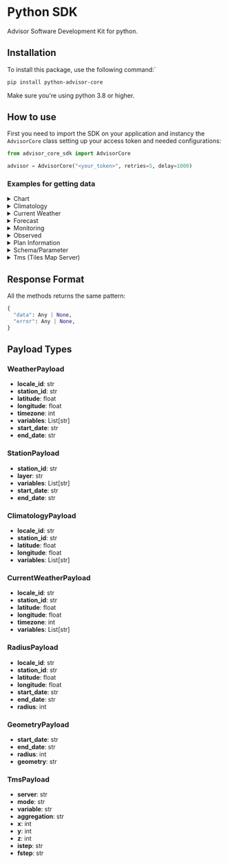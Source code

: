 # Python SDK

Advisor Software Development Kit for python.

## Installation

To install this package, use the following command:`

```bash
pip install python-advisor-core
```

Make sure you're using python 3.8 or higher.

## How to use

First you need to import the SDK on your application and instancy the `AdvisorCore` class setting up your access token and needed configurations:

```python
from advisor_core_sdk import AdvisorCore

advisor = AdvisorCore("<your_token>", retries=5, delay=1000)
```

### Examples for getting data

<details>
  <summary>Chart</summary>

```python
from payloads import WeatherPayload

payload = WeatherPayload(
  locale_id="1234",
)

# requesting daily forecast chart image
response = advisor.chart.get_forecast_daily(payload)

# requesting hourly forecast chart image
response = advisor.chart.get_forecast_hourly(payload)

# requesting daily observed chart image
response = advisor.chart.get_observed_daily(payload)

# requesting hourly observed chart image
response = advisor.chart.get_observed_hourly(payload)

if response['error']:
  print('Error trying to get data!')
  print(response['error'])
else:
  print(response['data'])
```

</details>

<details>
  <summary>Climatology</summary>

```python
from payloads import ClimatologyPayload

payload = ClimatologyPayload(
  locale_id="3477"
)

# requesting daily climatology data
response = advisor.climatology.get_daily(payload)

# requesting monthly climatology data
response = advisor.climatology.get_monthly(payload)

if response['error']:
  print('Error trying to get data!')
  print(response['error'])
else:
  print(response['data'])
```

</details>

<details>
  <summary>Current Weather</summary>

```python
from payloads import CurrentWeatherPayload

payload = CurrentWeatherPayload(
  locale_id="3477"
)

response = advisor.current_weather.get(payload)

if response['error']:
  print('Error trying to get data!')
  print(response['error'])
else:
  print(response['data'])
```

</details>

<details>
  <summary>Forecast</summary>

```python
from payloads import WeatherPayload

payload = WeatherPayload(
  locale_id="1234",
)

# requesting daily forecast data
response = advisor.forecast.get_daily(payload)

# requesting hourly forecast data
response = advisor.forecast.get_hourly(payload)

# requesting period forecast data
response = advisor.forecast.get_period(payload)

if response['error']:
  print('Error trying to get data!')
  print(response['error'])
else:
  print(response['data'])
```

</details>

<details>
  <summary>Monitoring</summary>

```python
response = advisor.monitoring.get_alerts()

if response['error']:
  print('Error trying to get data!')
  print(response['error'])
else:
  print(response['data'])
```

</details>

<details>
  <summary>Observed</summary>

```python
from payloads import (WeatherPayload, StationPayload, RadiusPayload, GeometryPayload)

payload = WeatherPayload(
  locale_id="1234",
)

payload_for_station = StationPayload(
  station_id="ABC123abc321CBA"
)

payload_for_radius = RadiusPayload(
  locale_id="3477",
  radius=1000
)

payload_for_geometry = GeometryPayload(
  geometry="{\"type\": \"MultiPoint\", \"coordinates\": [[-41.88, -22.74]]}",
  radius=10000
)

# requesting daily observed data
response = advisor.observed.get_daily(payload)

# requesting hourly observed data
response = advisor.observed.get_hourly(payload)

# requesting period observed data
response = advisor.observed.get_period(payload)

# requesting station observed data
response = advisor.observed.get_station_data(payload_for_station)

# requesting fire-focus observed data
response = advisor.observed.get_fire_focus(payload_for_radius)

# requesting lightning observed data
response = advisor.observed.get_lightning(payload_for_radius)

# requesting fire-focus observed data by geometry
response = advisor.observed.get_fire_focus_by_geometry(payload_for_geometry)

# requesting lightning observed data by geometry
response = advisor.observed.get_lightning_by_geometry(payload_for_geometry)

if response['error']:
  print('Error trying to get data!')
  print(response['error'])
else:
  print(response['data'])
```

</details>

<details>
  <summary>Plan Information</summary>

```python
response = advisor.plan.get_info()

if response['error']:
    print('Error trying to get data!')
    print(response['error'])
else:
    print(response['data'])
```

</details>

<details>
  <summary>Schema/Parameter</summary>

```python
# Arbitrary example on how to define a schema
payload_schema_definition = {
  "identifier": "arbitraryIdentifier",
  "arbitraryField1": {
      "type": "boolean",
      "required": True,
      "length": 125,
  },
  "arbitraryField2": {
      "type": "number",
      "required": True,
  },
  "arbitraryField3": {
      "type": "string",
      "required": False,
  }
}

# Arbitrary example on how to upload data to parameters from schema 
payload_schema_parameters = {
  "identifier": "arbitraryIdentifier",
  "arbitraryField1": True,
  "arbitraryField2": 15
}

# requesting all schemas from token
response = advisor.schema.get_definition()

# requesting to upload a new schema
response = advisor.schema.post_definition(payload_schema_definition)

# requesting to upload data to parameters from schema
response = advisor.schema.post_parameters(payload_schema_parameters)

if response['error']:
  print('Error trying to get data!')
  print(response['error'])
else:
  print(response['data'])
```

</details>

<details>
  <summary>Tms (Tiles Map Server)</summary>

```python
from payloads import TmsPayload

payload = TmsPayload(
  istep="2024-12-25 10:00:00",
  fstep="2024-12-25 12:00:00",
  server="a",
  mode="forecast",
  variable="precipitation",
  aggregation="sum",
  x=2,
  y=3,
  z=4
)

response = advisor.tms.get(payload)

if response['error']:
    print('Error trying to get data!')
    print(response['error'])
else:
    with open("response.png", "wb") as f:
        f.write(response["data"])
```

</details>

## Response Format

All the methods returns the same pattern:

```python
{
  "data": Any | None,
  "error": Any | None,
}
```

## Payload Types

### WeatherPayload

- **locale_id**: str
- **station_id**: str
- **latitude**: float
- **longitude**: float
- **timezone**: int
- **variables**: List[str]
- **start_date**: str
- **end_date**: str

### StationPayload

- **station_id**: str
- **layer**: str
- **variables**: List[str]
- **start_date**: str
- **end_date**: str

### ClimatologyPayload

- **locale_id**: str
- **station_id**: str
- **latitude**: float
- **longitude**: float
- **variables**: List[str]

### CurrentWeatherPayload

- **locale_id**: str
- **station_id**: str
- **latitude**: float
- **longitude**: float
- **timezone**: int
- **variables**: List[str]

### RadiusPayload

- **locale_id**: str
- **station_id**: str
- **latitude**: float
- **longitude**: float
- **start_date**: str
- **end_date**: str
- **radius**: int

### GeometryPayload

- **start_date**: str
- **end_date**: str
- **radius**: int
- **geometry**: str

### TmsPayload

- **server**: str
- **mode**: str
- **variable**: str
- **aggregation**: str
- **x**: int
- **y**: int
- **z**: int
- **istep**: str
- **fstep**: str
